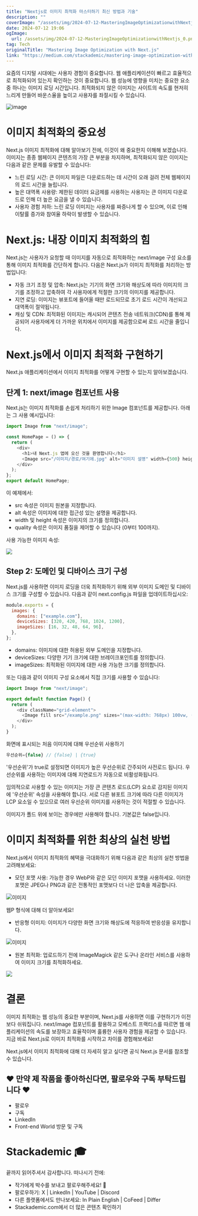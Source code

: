 ```yaml
---
title: "Nextjs로 이미지 최적화 마스터하기 최신 방법과 기술"
description: ""
coverImage: "/assets/img/2024-07-12-MasteringImageOptimizationwithNextjs_0.png"
date: 2024-07-12 19:06
ogImage:
  url: /assets/img/2024-07-12-MasteringImageOptimizationwithNextjs_0.png
tag: Tech
originalTitle: "Mastering Image Optimization with Next.js"
link: "https://medium.com/stackademic/mastering-image-optimization-with-next-js-f10acb0a6830"
---
```


요즘의 디지털 시대에는 사용자 경험이 중요합니다. 웹 애플리케이션이 빠르고 효율적으로 최적화되어 있는지 확인하는 것이 중요합니다. 웹 성능에 영향을 미치는 중요한 요소 중 하나는 이미지 로딩 시간입니다. 최적화되지 않은 이미지는 사이트의 속도를 현저히 느리게 만들어 바운스율을 높이고 사용자를 좌절시킬 수 있습니다.

![image](/assets/img/2024-07-12-MasteringImageOptimizationwithNextjs_0.png)

# 이미지 최적화의 중요성

Next.js 이미지 최적화에 대해 알아보기 전에, 이것이 왜 중요한지 이해해 보겠습니다. 이미지는 종종 웹페이지 콘텐츠의 가장 큰 부분을 차지하며, 최적화되지 않은 이미지는 다음과 같은 문제를 유발할 수 있습니다:

<div class="content-ad"></div>

- 느린 로딩 시간: 큰 이미지 파일은 다운로드하는 데 시간이 오래 걸려 전체 웹페이지의 로드 시간을 늘립니다.
- 높은 대역폭 사용량: 제한된 데이터 요금제를 사용하는 사용자는 큰 이미지 다운로드로 인해 더 높은 요금을 낼 수 있습니다.
- 사용자 경험 저하: 느린 로딩 이미지는 사용자를 짜증나게 할 수 있으며, 이로 인해 이탈률 증가와 참여율 하락이 발생할 수 있습니다.

# Next.js: 내장 이미지 최적화의 힘

Next.js는 사용자가 요청할 때 이미지를 자동으로 최적화하는 next/image 구성 요소를 통해 이미지 최적화를 간단하게 합니다. 다음은 Next.js가 이미지 최적화를 처리하는 방법입니다:

- 자동 크기 조정 및 압축: Next.js는 기기의 화면 크기와 해상도에 따라 이미지의 크기를 조정하고 압축하여 각 사용자에게 적절한 크기의 이미지를 제공합니다.
- 지연 로딩: 이미지는 뷰포트에 들어올 때만 로드되므로 초기 로드 시간이 개선되고 대역폭이 절약됩니다.
- 캐싱 및 CDN: 최적화된 이미지는 캐시되어 콘텐츠 전송 네트워크(CDN)를 통해 제공되어 사용자에게 더 가까운 위치에서 이미지를 제공함으로써 로드 시간을 줄입니다.

<div class="content-ad"></div>

# Next.js에서 이미지 최적화 구현하기

Next.js 애플리케이션에서 이미지 최적화를 어떻게 구현할 수 있는지 알아보겠습니다.

## 단계 1: next/image 컴포넌트 사용

Next.js는 이미지 최적화를 손쉽게 처리하기 위한 Image 컴포넌트를 제공합니다. 아래는 그 사용 예시입니다:

<div class="content-ad"></div>

```js
import Image from "next/image";

const HomePage = () => {
  return (
    <div>
      <h1>내 Next.js 앱에 오신 것을 환영합니다</h1>
      <Image src="/이미지/경로/여기에.jpg" alt="이미지 설명" width={500} height={300} quality={75} />
    </div>
  );
};
export default HomePage;
```

이 예제에서:

- src 속성은 이미지 원본을 지정합니다.
- alt 속성은 이미지에 대한 접근성 있는 설명을 제공합니다.
- width 및 height 속성은 이미지의 크기를 정의합니다.
- quality 속성은 이미지 품질을 제어할 수 있습니다 (0부터 100까지).

사용 가능한 이미지 속성:

<div class="content-ad"></div>

<img src="/assets/img/2024-07-12-MasteringImageOptimizationwithNextjs_1.png" />

## Step 2: 도메인 및 디바이스 크기 구성

Next.js를 사용하면 이미지 로딩을 더욱 최적화하기 위해 외부 이미지 도메인 및 디바이스 크기를 구성할 수 있습니다. 다음과 같이 next.config.js 파일을 업데이트하십시오:

```js
module.exports = {
  images: {
    domains: ["example.com"],
    deviceSizes: [320, 420, 768, 1024, 1200],
    imageSizes: [16, 32, 48, 64, 96],
  },
};
```

<div class="content-ad"></div>

- domains: 이미지에 대한 허용된 외부 도메인을 지정합니다.
- deviceSizes: 다양한 기기 크기에 대한 브레이크포인트를 정의합니다.
- imageSizes: 최적화된 이미지에 대한 사용 가능한 크기를 정의합니다.

또는 다음과 같이 이미지 구성 요소에서 직접 크기를 사용할 수 있습니다:

```js
import Image from "next/image";

export default function Page() {
  return (
    <div className="grid-element">
      <Image fill src="/example.png" sizes="(max-width: 768px) 100vw, (max-width: 1200px) 50vw, 33vw" />
    </div>
  );
}
```

화면에 표시되는 처음 이미지에 대해 우선순위 사용하기

<div class="content-ad"></div>

```js
우선순위={false} // {false} | {true}
```

'우선순위'가 true로 설정되면 이미지가 높은 우선순위로 간주되어 사전로드 됩니다. 우선순위를 사용하는 이미지에 대해 지연로드가 자동으로 비활성화됩니다.

임의적으로 사용할 수 있는 이미지는 가장 큰 콘텐츠 로드(LCP) 요소로 감지된 이미지에 '우선순위' 속성을 사용해야 합니다. 서로 다른 뷰포트 크기에 따라 다른 이미지가 LCP 요소일 수 있으므로 여러 우선순위 이미지를 사용하는 것이 적절할 수 있습니다.

이미지가 폴드 위에 보이는 경우에만 사용해야 합니다. 기본값은 false입니다.

<div class="content-ad"></div>

# 이미지 최적화를 위한 최상의 실천 방법

Next.js에서 이미지 최적화의 혜택을 극대화하기 위해 다음과 같은 최상의 실천 방법을 고려해보세요:

- 모던 포맷 사용: 가능한 경우 WebP와 같은 모던 이미지 포맷을 사용하세요. 이러한 포맷은 JPEG나 PNG과 같은 전통적인 포맷보다 더 나은 압축을 제공합니다.

![이미지](/assets/img/2024-07-12-MasteringImageOptimizationwithNextjs_2.png)

<div class="content-ad"></div>

웹P 형식에 대해 더 알아보세요!

- 반응형 이미지: 이미지가 다양한 화면 크기와 해상도에 적응하여 반응성을 유지합니다.

![이미지](/assets/img/2024-07-12-MasteringImageOptimizationwithNextjs_3.png)

- 원본 최적화: 업로드하기 전에 ImageMagick 같은 도구나 온라인 서비스를 사용하여 이미지 크기를 최적화하세요.

<div class="content-ad"></div>

<img src="/assets/img/2024-07-12-MasteringImageOptimizationwithNextjs_4.png" />

# 결론

이미지 최적화는 웹 성능의 중요한 부분이며, Next.js를 사용하면 이를 구현하기가 이전보다 쉬워집니다. next/image 컴포넌트를 활용하고 모베스트 프랙티스를 따르면 웹 애플리케이션의 속도를 보장하고 효율적이며 훌륭한 사용자 경험을 제공할 수 있습니다. 지금 바로 Next.js로 이미지 최적화를 시작하고 차이를 경험해보세요!

Next.js에서 이미지 최적화에 대해 더 자세히 알고 싶다면 공식 Next.js 문서를 참조할 수 있습니다.

<div class="content-ad"></div>

## ❤️ 만약 제 작품을 좋아하신다면, 팔로우와 구독 부탁드립니다 ❤️

- 팔로우
- 구독
- LinkedIn
- Front-end World 방문 및 구독

# Stackademic 🎓

끝까지 읽어주셔서 감사합니다. 떠나시기 전에:

<div class="content-ad"></div>

- 작가에게 박수를 보내고 팔로우해주세요! 👏
- 팔로우하기: X | LinkedIn | YouTube | Discord
- 다른 플랫폼에서도 만나보세요: In Plain English | CoFeed | Differ
- Stackademic.com에서 더 많은 콘텐츠 확인하기
